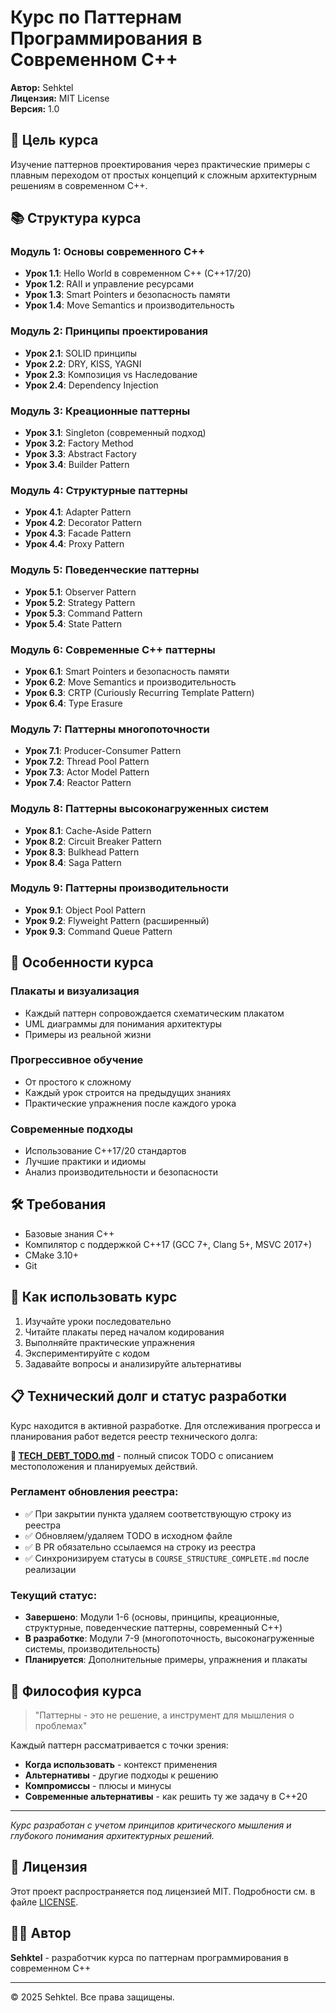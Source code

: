 # Курс по Паттернам Программирования в Современном C++

**Автор:** Sehktel  
**Лицензия:** MIT License  
**Версия:** 1.0

## 🎯 Цель курса
Изучение паттернов проектирования через практические примеры с плавным переходом от простых концепций к сложным архитектурным решениям в современном C++.

## 📚 Структура курса

### Модуль 1: Основы современного C++
- **Урок 1.1**: Hello World в современном C++ (C++17/20)
- **Урок 1.2**: RAII и управление ресурсами
- **Урок 1.3**: Smart Pointers и безопасность памяти
- **Урок 1.4**: Move Semantics и производительность

### Модуль 2: Принципы проектирования
- **Урок 2.1**: SOLID принципы
- **Урок 2.2**: DRY, KISS, YAGNI
- **Урок 2.3**: Композиция vs Наследование
- **Урок 2.4**: Dependency Injection

### Модуль 3: Креационные паттерны
- **Урок 3.1**: Singleton (современный подход)
- **Урок 3.2**: Factory Method
- **Урок 3.3**: Abstract Factory
- **Урок 3.4**: Builder Pattern

### Модуль 4: Структурные паттерны
- **Урок 4.1**: Adapter Pattern
- **Урок 4.2**: Decorator Pattern
- **Урок 4.3**: Facade Pattern
- **Урок 4.4**: Proxy Pattern

### Модуль 5: Поведенческие паттерны
- **Урок 5.1**: Observer Pattern
- **Урок 5.2**: Strategy Pattern
- **Урок 5.3**: Command Pattern
- **Урок 5.4**: State Pattern

### Модуль 6: Современные C++ паттерны
- **Урок 6.1**: Smart Pointers и безопасность памяти
- **Урок 6.2**: Move Semantics и производительность
- **Урок 6.3**: CRTP (Curiously Recurring Template Pattern)
- **Урок 6.4**: Type Erasure

### Модуль 7: Паттерны многопоточности
- **Урок 7.1**: Producer-Consumer Pattern
- **Урок 7.2**: Thread Pool Pattern
- **Урок 7.3**: Actor Model Pattern
- **Урок 7.4**: Reactor Pattern

### Модуль 8: Паттерны высоконагруженных систем
- **Урок 8.1**: Cache-Aside Pattern
- **Урок 8.2**: Circuit Breaker Pattern
- **Урок 8.3**: Bulkhead Pattern
- **Урок 8.4**: Saga Pattern

### Модуль 9: Паттерны производительности
- **Урок 9.1**: Object Pool Pattern
- **Урок 9.2**: Flyweight Pattern (расширенный)
- **Урок 9.3**: Command Queue Pattern

## 🎨 Особенности курса

### Плакаты и визуализация
- Каждый паттерн сопровождается схематическим плакатом
- UML диаграммы для понимания архитектуры
- Примеры из реальной жизни

### Прогрессивное обучение
- От простого к сложному
- Каждый урок строится на предыдущих знаниях
- Практические упражнения после каждого урока

### Современные подходы
- Использование C++17/20 стандартов
- Лучшие практики и идиомы
- Анализ производительности и безопасности

## 🛠️ Требования
- Базовые знания C++
- Компилятор с поддержкой C++17 (GCC 7+, Clang 5+, MSVC 2017+)
- CMake 3.10+
- Git

## 📖 Как использовать курс
1. Изучайте уроки последовательно
2. Читайте плакаты перед началом кодирования
3. Выполняйте практические упражнения
4. Экспериментируйте с кодом
5. Задавайте вопросы и анализируйте альтернативы

## 📋 Технический долг и статус разработки

Курс находится в активной разработке. Для отслеживания прогресса и планирования работ ведется реестр технического долга:

**📄 [TECH_DEBT_TODO.md](./TECH_DEBT_TODO.md)** - полный список TODO с описанием местоположения и планируемых действий.

### Регламент обновления реестра:
- ✅ При закрытии пункта удаляем соответствующую строку из реестра
- ✅ Обновляем/удаляем TODO в исходном файле
- ✅ В PR обязательно ссылаемся на строку из реестра
- ✅ Синхронизируем статусы в `COURSE_STRUCTURE_COMPLETE.md` после реализации

### Текущий статус:
- **Завершено**: Модули 1-6 (основы, принципы, креационные, структурные, поведенческие паттерны, современный C++)
- **В разработке**: Модули 7-9 (многопоточность, высоконагруженные системы, производительность)
- **Планируется**: Дополнительные примеры, упражнения и плакаты

## 🤔 Философия курса
> "Паттерны - это не решение, а инструмент для мышления о проблемах"

Каждый паттерн рассматривается с точки зрения:
- **Когда использовать** - контекст применения
- **Альтернативы** - другие подходы к решению
- **Компромиссы** - плюсы и минусы
- **Современные альтернативы** - как решить ту же задачу в C++20

---
*Курс разработан с учетом принципов критического мышления и глубокого понимания архитектурных решений.*

## 📄 Лицензия

Этот проект распространяется под лицензией MIT. Подробности см. в файле [LICENSE](LICENSE).

## 👨‍💻 Автор

**Sehktel** - разработчик курса по паттернам программирования в современном C++

---
© 2025 Sehktel. Все права защищены.
